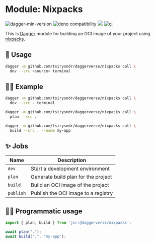# Module: Nixpacks

![dagger-min-version](https://img.shields.io/badge/dagger-v0.10.0-blue?color=3D66FF)
![deno compatibility](https://shield.deno.dev/deno/^1.41)
[![](https://jsr.io/badges/@daggerverse/nixpacks)](https://jsr.io/@daggerverse/nixpacks)
[![ci](https://github.com/tsirysndr/daggerverse/actions/workflows/ci.yml/badge.svg)](https://github.com/tsirysndr/daggerverse/actions/workflows/nixpacks.yml)

This is [Dagger](https://dagger.io) module for building an OCI image of your project using [nixpacks](https://nixpacks.com/).

## 🚀 Usage

```sh
dagger -m github.com/tsirysndr/daggerverse/nixpacks call \
  dev --src <source> terminal
```

## 🧑‍🔬 Example

```sh
dagger -m github.com/tsirysndr/daggerverse/nixpacks call \
  dev --src . terminal

dagger -m github.com/tsirysndr/daggerverse/nixpacks call \
  plan --src .

dagger -m github.com/tsirysndr/daggerverse/nixpacks call \
  build --src . --name my-app
```

## ✨ Jobs

| Name      | Description                         |
| --------- | ----------------------------------- |
| `dev`     | Start a development environment     |
| `plan`    | Generate build plan for the project |
| `build`   | Build an OCI image of the project   |
| `publish` | Publish the OCI image to a registry |

## 🧑‍💻 Programmatic usage

```typescript
import { plan, build } from 'jsr:@daggerverse/nixpacks';

await plan(".");
await build(".", "my-app");
```
